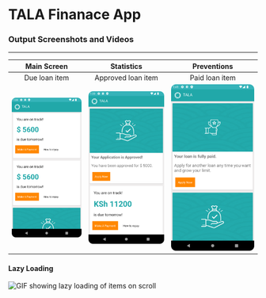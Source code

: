 # TALA Finanace App

### Output Screenshots and Videos
---
| Main Screen | Statistics |  Preventions |
|:-:|:-:|:-:|
| Due loan item | Approved loan item | Paid loan item |
| ![Screenshot showing due loan cards](./app/sampledata/TALA_1.png) | ![Screenshot showing approved loan cards](./app/sampledata/TALA_2.png) | ![Screenshot showing paid loan cards](./app/sampledata/TALA_3.png) |


#### Lazy Loading
![GIF showing lazy loading of items on scroll](./app/sampledata/TALA_loader.gif)
